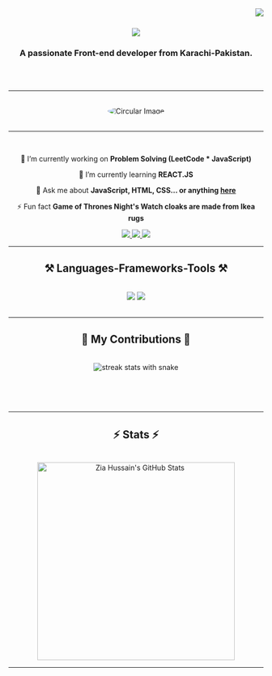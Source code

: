 <img align="right" src="https://visitor-badge.laobi.icu/badge?page_id=zia-hussain.zia-hussain" />

<h1 align="center">
    <img src="https://readme-typing-svg.herokuapp.com/?font=Righteous&size=35&center=true&vCenter=true&width=500&height=70&duration=4000&lines=Hi+There!+👋;+I'm+Zia+Hussain!;" />
</h1>

<h3 align="center">A passionate Front-end developer from Karachi-Pakistan.</h3>

<br/>

<br/>
<hr/>
<br/>

<div align="center">
  <img src="https://cdn.dribbble.com/users/1708816/screenshots/15637256/media/f9826f0af8a49462f048262a8502035b.gif" alt="Circular Image" style="border-radius: 50%;" />
</div>

<br/>
<hr/>
<br/>

<div align="center">
 
 🔭 I’m currently working on **Problem Solving (LeetCode * JavaScript)**
 
 🌱 I’m currently learning **REACT.JS**

💬 Ask me about **JavaScript, HTML, CSS... or anything [here](https://mail.google.com/mail/u/0/#inbox)**

⚡ Fun fact **Game of Thrones Night's Watch cloaks are made from Ikea rugs**

 </div>
 
<div align="center"> 
  <a href="mailto:syedziashahgillani76@gmail.com">
    <img src="https://img.shields.io/badge/Gmail-333333?style=for-the-badge&logo=gmail&logoColor=red" />
  </a>
  <a href="https://www.linkedin.com/in/zia-hussain-a94b33271/" target="_blank">
    <img src="https://img.shields.io/badge/LinkedIn-0077B5?style=for-the-badge&logo=linkedin&logoColor=white" target="_blank" />
  </a>
  <a href="https://myportfolio-zia.netlify.app/" target="_blank">
     <img src="https://img.shields.io/badge/Portfolio-FF5722?style=for-the-badge&logo=todoist&logoColor=white" target="_blank" />
  </a>
</div>

<hr/>
 
<h2 align="center">⚒️ Languages-Frameworks-Tools ⚒️</h2>
<br/>
<div align="center">
    <img src="https://skillicons.dev/icons?i=react,bootstrap,mui,html,css,vscode,github,figma,tailwind,git,r" />
    <img src="https://skillicons.dev/icons?i=javascript,typescript,firebase,nextjs" /><br>
</div>

<br/>
<hr/>

<div align="center">
<h2>🐍 My Contributions 🐍</h2>
<br>
<img alt="streak stats with snake" src="https://github-readme-streak-stats.herokuapp.com/?user=zia-hussain&theme=react&border_radius=10" />
  
  <br/><br/><br/>
</div>

<hr/>

<h2 align="center">⚡ Stats ⚡</h2>
<br>
<div align="center">
  <img width=390 src="https://github-readme-stats.vercel.app/api?username=zia-hussain&count_private=true&show_icons=true&theme=react&rank_icon=github&border_radius=10" alt="Zia Hussain's GitHub Stats" />
</div>

<hr/>

